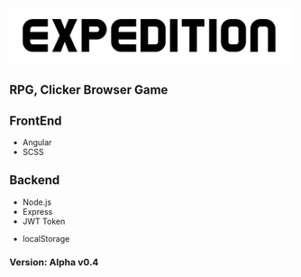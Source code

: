 <p align="center"><img src="src/assets/player/logo2.png" style="margin:0 auto"></p>

## RPG, Clicker Browser Game

## FrontEnd

- Angular
- SCSS

## Backend

- Node.js
- Express
- JWT Token

* localStorage

### Version: Alpha v0.4
